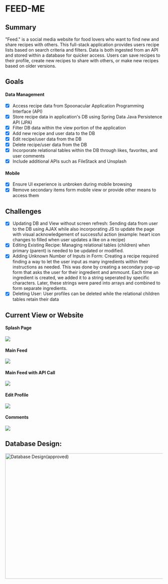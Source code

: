# FEED-ME

## Summary
"Feed." is a social media website for food lovers who want to find new and share recipes with others.  This full-stack application provides users recipe lists based on search criteria and filters.  Data is both ingested from an API and stored within a database for quicker access.  Users can save recipes to their profile, create new recipes to share with others, or make new recipes based on older versions.

## Goals 
#### Data Management
- [X] Access recipe data from Spoonacular Application Programming Interface (API)
- [X] Store recipe data in application's DB using Spring Data Java Persistence API (JPA)
- [X] Filter DB data within the view portion of the application
- [X] Add new recipe and user data to the DB
- [X] Edit recipe/user data from the DB
- [X] Delete recipe/user data from the DB
- [X] Incorporate relational tables within the DB through likes, favorites, and user comments
- [X] Include additional APIs such as FileStack and Unsplash

#### Mobile 
- [X] Ensure UI experience is unbroken during mobile browsing
- [X] Remove secondary items form mobile view or provide other means to access them

## Challenges 
- [X] Updating DB and View without screen refresh:
  Sending data from user to the DB using AJAX while also incorporating JS to update the page with visual acknowledgement of successful action (example: heart icon changes to filled when user updates a like on a recipe)
- [X] Editing Existing Recipe: 
  Managing relational tables (children) when primary (parent) is needed to be updated or modified.
- [X] Adding Unknown Number of Inputs in Form:
  Creating a recipe required finding a way to let the user input as many ingredients within their instructions as needed.  This was done by creating a secondary pop-up form that asks the user for their ingredient and ammount.  Each time an ingredient is created, we added it to a string seperated by specific characters.  Later, these strings were pared into arrays and combined to form separate ingredients.  
- [X] Deleting User:
  User profiles can be deleted while the relational children tables retain their data

## Current View or Website
#### Splash Page
![](ReadMeDir/Capstone_SplashPage.gif)

#### Main Feed
![](ReadMeDir/Capstone_Feed.gif)

#### Main Feed with API Call
![](ReadMeDir/Capstone_Feed02.gif)

#### Edit Profile
![](ReadMeDir/Capstone_EditProfile.gif)

#### Comments
![](ReadMeDir/Capstone_Comments.gif)




## Database Design:
<img width="750" height="400" alt="Database Design(approved)" src="https://user-images.githubusercontent.com/80545434/171942400-10beda18-346b-4c80-a240-bb3db2e2ffeb.png">

